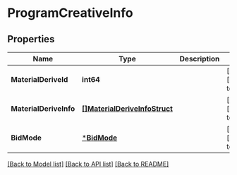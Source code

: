 # ProgramCreativeInfo

## Properties
Name | Type | Description | Notes
------------ | ------------- | ------------- | -------------
**MaterialDeriveId** | **int64** |  | [optional] [default to null]
**MaterialDeriveInfo** | [**[]MaterialDeriveInfoStruct**](material_derive_info_struct.md) |  | [optional] [default to null]
**BidMode** | [***BidMode**](BidMode.md) |  | [optional] [default to null]

[[Back to Model list]](../README.md#documentation-for-models) [[Back to API list]](../README.md#documentation-for-api-endpoints) [[Back to README]](../README.md)


